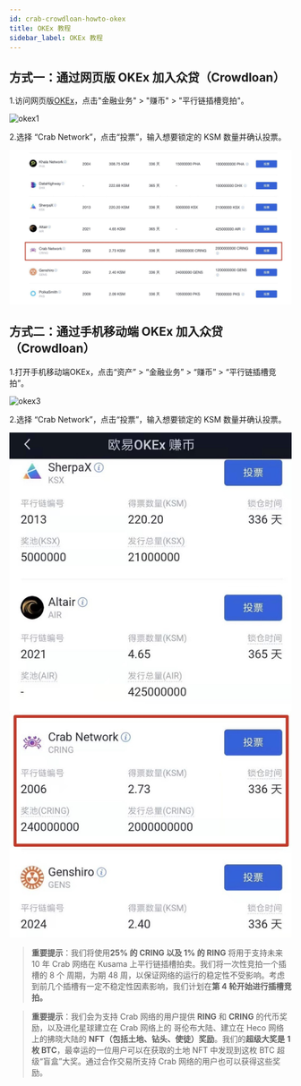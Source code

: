 ```yaml
---
id: crab-crowdloan-howto-okex
title: OKEx 教程
sidebar_label: OKEx 教程
---
```


## 方式一：通过网页版 OKEx 加入众贷（Crowdloan） 

1.访问网页版[OKEx](https://www.okex.com/ )，点击"金融业务" > "赚币" > "平行链插槽竞拍"。

   ![okex1](./assets/crowdloan/okex1.gif)

2.选择 “Crab Network”，点击“投票”，输入想要锁定的 KSM 数量并确认投票。

   ![okex2](./assets/crowdloan/okex2.jpg)

## 方式二：通过手机移动端 OKEx 加入众贷（Crowdloan） 

1.打开手机移动端OKEx，点击“资产” > “金融业务” > “赚币” > “平行链插槽竞拍”。 

   ![okex3](./assets/crowdloan/okex3.gif)

2.选择 “Crab Network”，点击“投票”，输入想要锁定的 KSM 数量并确认投票。

   ![okex4](./assets/crowdloan/okex4.jpg)

> **重要提示**：我们将使用**25% 的 CRING 以及 1% 的 RING** 将用于支持未来 10 年 Crab 网络在 Kusama 上平行链插槽拍卖。我们将一次性竞拍一个插槽的 8 个 周期，为期 48 周，以保证网络的运行的稳定性不受影响。考虑到前几个插槽有一定不稳定性因素影响，我们计划在**第 4 轮开始进行插槽竞拍。**

> **重要提示**：我们会为支持 Crab 网络的用户提供 **RING** 和 **CRING** 的代币奖励，以及进化星球建立在 Crab 网络上的 哥伦布大陆、建立在 Heco 网络上的拂晓大陆的 **NFT（包括土地、钻头、使徒）奖励**。我们的**超级大奖是** **1 枚 BTC**，最幸运的一位用户可以在获取的土地 NFT 中发现到这枚 BTC 超级“盲盒”大奖。通过合作交易所支持 Crab 网络的用户也可以获得这些奖励。

